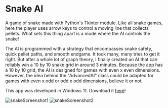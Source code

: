 # Snake AI

A game of snake made with Python's Tkinter module. Like all snake games, here the player uses arrow keys to control a moving line that collects pellets. 
What sets this thing apart is a mode where the AI controls the snake!

The AI is programmed with a strategy that encompasses snake safety, quick pellet paths, and smooth endgame. It took many, many tries to get it right.
But after a whole lot of graph theory, I finally created an AI that can reliably win a 10 by 10 snake grid in around 3 minutes. 
Because the app has a 10 by 10 grid, the AI is designed for games with even x even dimensions. However, the idea behind the "AdvancedAI" class could be adapted for
games with even x odd or odd x odd dimensions, believe it or not.

This app was developed in Windows 11. Download it [here](https://github.com/dair68/snake-ai/releases/tag/v1.0)!

![snakeScreenshot1](https://github.com/dair68/snake-ai/assets/36572214/2a28e3a1-ad7a-4a83-9922-52c8fb18b185)
![snakeScreenshot2](https://github.com/dair68/snake-ai/assets/36572214/ef7a40a5-3f55-4699-9145-e3c50860606a)
